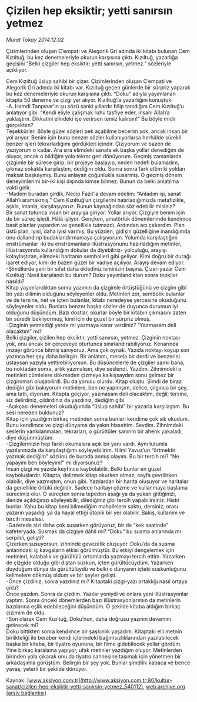 # Çizilen hep eksiktir; yetti sanırsın yetmez

*Murat Tokay 2014.12.02*

<div class="pNewsDetailMainContent" itemprop="articleBody">
 <p>
  Çizimlerinden oluşan C’empati ve Alegorik Gri adında iki kitabı bulunan Cem Kızıltuğ, bu kez denemeleriyle okurun karşısına çıktı. Kızıltuğ, yazarlığa geçişini “Belki çizgiler hep eksiktir; yetti sanırsın, yetmez.” sözleriyle açıklıyor.
 </p>
 <p>
  Cem Kızıltuğ üslup sahibi bir çizer. Çizimlerinden oluşan C’empati ve Alegorik Gri adında iki kitabı var. Kızıltuğ geçen günlerde bir sürpriz yaparak bu kez denemeleriyle okurun karşısına çıktı. “Doku” adıyla yayımlanan kitapta 50 deneme ve çizgi yer alıyor. Kızıltuğ’la yazarlığını konuştuk.
  <br/>
  -A. Hamdi Tanpınar’ın şu sözü sanki yıllardır bilip tanıdığım Cem Kızıltuğ’u anlatıyor gibi: “Kendi eliyle çalışmak ruhu tasfiye eder, insanı Allah’a yaklaştırır. Dikkatini elindeki işe verirsen temiz kalırsın!” Bu böyle midir gerçekten?
  <br/>
  Teşekkürler. Böyle güzel sözleri pek açabilme becerim yok, ancak insan bir yol arıyor. Benim için buna benzer sözler kullanıyorlarsa herhâlde sürekli benzer işleri tekrarladığımı gördükleri içindir. Çiziyorum ve bazen de yazıyorum o kadar. Ara sıra elimdeki sanata ek başka yollar denediğim de oluyor, ancak o bildiğim yola tekrar geri dönüyorum. Geçmiş zamanlarda çizgimle bir sürece girip, bir projeye başlayıp, neden hedefi bulamadım, çıkmaz sokakla karşılaştım, dediğim oldu. Sonra sonra fark ettim ki yoldan maksat başkaymış. Bunu anlayan çoğunlukla susarmış. O geçmiş dönem deneyimlerimi bir-iki kişi dışında kimse bilmez. Bunun da belki anlatılma vakti gelir.
  <br/>
  -Madem buradan girdik, Necip Fazıl’la devam edelim: “Anladım işi, sanat Allah’ı aramakmış.” Cem Kızıltuğ’un çizgilerini hatırladığımızda metafizikle, aşkla, imanla, karşılaşıyoruz. Bunun kaynağından söz edebilir misiniz?
  <br/>
  Bir sanat tutunca insan bir arayışa giriyor. Yollar arıyor. Çizgiyle benim için de bir süreç işledi. Hâlâ işliyor. Gençken, amatörlük dönemlerimde kendimce basit planlar yapardım ve genellikle tutmazdı. Ardından acı çekerdim. Plan üstü plan, iyisi, daha iyisi varmış. Bu yüzden, gidişin güzelliğine inandığımda onu dallandırıp budaklandırmamaya çalışıyorum. Yolumda karşılaştığım enstrümanlar -ki bu enstrümanlara illüstrasyonunu hazırladığım metinler, illüstrasyonda kullandığım dokular da diyebiliriz- yolculuğu, arayışı kolaylaştıran, elimdeki haritanın sembolleri gibi geliyor. Kimi doğru bir durağı işaret ediyor, kimi de bazen güzel bir vadiye açılıyor. Arayış devam ediyor.
  <br/>
  -Şimdilerde yeni bir sıfat daha eklediniz isminizin başına. Çizer-yazar Cem Kızıltuğ! Nasıl karşılandı bu durum? Doku yayımlandıktan sonra tepkiler nasıldı?
  <br/>
  Kitap yayımlandıktan sonra yazımın da çizgimle örtüştüğünü ve çizgim gibi bir yazı dilimin olduğunu söyleyenler oldu. Metinleri zor, sembolik bulanlar ve de tersine, net ve içten bulanlar, kitabı neredeyse yercesine okuduğunu söyleyenler oldu. Bunlara benzer başka sözler de duyunca durumun iyi olduğunu düşündüm. Bazı dostlar, okurlar böyle bir kitabın çıkmasını zaten bir süredir bekliyormuş, kimi için de güzel bir sürpriz olmuş.
  <br/>
  -Çizginin yetmediği yerde mi yazmaya karar verdiniz? “Yazmasam deli olacaktım” mı?
  <br/>
  Belki çizgiler, çizilen hep eksiktir, yetti sanırsın, yetmez. Çizginin noktası yok, onu ancak bir çerçeveye oturtunca sınırlandırabiliyoruz. Kenarında imzayı görünce bitmiş sanıyoruz. Ama çok oynak. Yazıda noktayı koyup son yazınca her şey daha belirgin. Bir anlatımı, mesela bir derdi ve benzerini ustaysan yazıyla yettirebiliyorsun. Bu düşüncelerle de çizgiler sanki bana, bu noktadan sonra, artık yazmalısın, diye seslendi. Yazdım. Zihnimdeki o metinleri cümlelere dökmeden çizmeye kalkışsaydım sonu gelmez bir çizgiroman oluşabilirdi. Bu da yorucu olurdu. Kitap oluştu. Şimdi de biraz dediğin gibi bakıyorum metinlere, ben ne yapmışım, delice, çılgınca bir şey, ama tatlı, diyorum. Kitapta geçiyor, yazmasam deli olacaktım, değil; tersine, siz delirdiniz, çıldırdınız da yazdınız, dediğim gibi.
  <br/>
  -Açıkçası denemeleri okuduğumda “üslup sahibi” bir yazarla karşılaştım. Bu sesi nereden buldunuz?
  <br/>
  Kitap için yazdığım birkaç metinden sonra bunları kendime çok sık okudum. Bunu kendimce ve çizgi dünyama da yakın hissettim. Sevdim. Zihnimdeki seslerin yankılanmaları, tekrarları, o gürültüler sanırım bir ahenk yakaladı, diye düşünmüştüm.
  <br/>
  -Çizgilerinizin hep farklı okumalara açık bir yanı vardı. Aynı tutumla yazılarınızda da karşılaştığımı söyleyebilirim. Hilmi Yavuz’un “örtmektir yazmak dediğim” sözünü de burada anmış olayım. Bu bir tercih mi? “Ne yapayım ben böyleyim!” mi diyorsunuz?
  <br/>
  İnsan çizgi ve yazıda keyfince kaybolabilir. Belki bunlar en güzel kayboluşlardır. Kitapta, delirmek kitap okurken olmaz, sayfa çevrilirken olabilir, diye yazmıştım, onun gibi. Yazılardan bir harita oluşuyor ve haritalar da genellikle örtülü değildir. Sadece haritayı çözme ve kullanmaya başlama sürecimiz olur. O süreçten sonra tepeden aşağı ya da yukarı gittiğinizi, denize açıldığınızı söyleyebilir, dilediğiniz gibi tercih yapabilirsiniz. Histir bunlar. Yahu bu kitap beni bilmediğim mahallelere soktu, dersiniz, orası yazarın yaşadığı ya da hayal ettiği ütopik bir yer olabilir. Bakış, kullanım ve tercih meselesi.
  <br/>
  -Gazetede sizi daha çok susarken görüyoruz, bir de “kek saatinde” kafeteryada. Susmak da çizgiye dâhil mi? “Doku” bu susma anlarında mı serpildi, gelişti?
  <br/>
  Çizerken susuyorsun, zihninde gevezelik oluşuyor. Doku’da da susma anlarındaki iç kavgaların etkisi görülmüştür. Bu etkiyi dengelemek için metinleri, kalabalık ve gürültülü ortamlarda yazmayı tercih ettim. Yazarken de çizgide olduğu gibi dıştan suskun, içten gürültücüydüm. Yazarken duyduğum dünya da gürültülüydü ve belki o dünyanın içteki suskunluğunu kelimelere dökmüş oldum ve bir şeyler gelişti.
  <br/>
  -Önce çizdiniz, sonra yazdınız mı? Kitaptaki çizgi-yazı ortaklığı nasıl ortaya çıktı?
  <br/>
  Önce yazdım. Sonra da çizdim. Yazılar yeniydi ve onlara yeni illüstrasyonlar yaptım. Sonra önceki dönemlerden bazı illüstrasyonlarımın da metinlerin bazılarına eşlik edebileceğini düşündüm. O şekilde kitaba aldığım birkaç çizimim de oldu.
  <br/>
  -Son olarak Cem Kızıltuğ, Doku’nun, daha doğrusu yazının devamını getirecek mi?
  <br/>
  Doku bittikten sonra kendimce bir şaşkınlık yaşadım. Kitaptaki elli metnin birlikteliği ile beraber kendi içlerindeki bağımsızlıklarından yazılabilecek başka bir kitaba, bir tiyatro oyununa, bir filme gidebilecek yollar gördüm. Yine birkaç karalama yapıyor, ufak metinler yazdığım oluyor. Metinlerden birinden yola çıkarak onu da tiyatro sahnesine taşımak için yönetmen bir arkadaşımla görüştüm. Belirgin bir şey yok. Bunlar şimdilik kabaca ve bence yavaş, yeterli bir şekilde dönüyor.
 </p>
</div>


Kaynak: [www.aksiyon.com.tr](http://www.aksiyon.com.tr:80/kultur-sanat/cizilen-hep-eksiktir-yetti-sanirsin-yetmez_540112), [web.archive.org (arşiv bağlantısı)](http://web.archive.org/web/20150102074325/http://www.aksiyon.com.tr:80/kultur-sanat/cizilen-hep-eksiktir-yetti-sanirsin-yetmez_540112)
